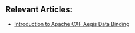 ## Relevant Articles:
- [Introduction to Apache CXF Aegis Data Binding](http://www.nklkarthi.com/aegis-data-binding-in-apache-cxf)
